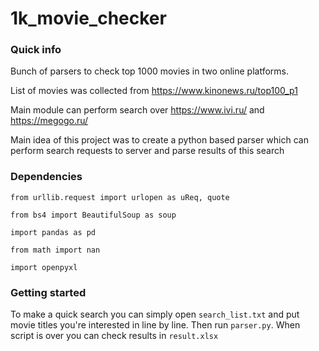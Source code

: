 # 1k_movie_checker
### Quick info

Bunch of parsers to check top 1000 movies in two online platforms.

List of movies was collected from https://www.kinonews.ru/top100_p1

Main module can perform search over https://www.ivi.ru/ and https://megogo.ru/

Main idea of this project was to create a python based parser which can perform search requests to server and parse results of this search

### Dependencies

`from urllib.request import urlopen as uReq, quote`

`from bs4 import BeautifulSoup as soup` 

`import pandas as pd` 

`from math import nan`

`import openpyxl`

### Getting started

To make a quick search you can simply open `search_list.txt` and put movie titles you're interested in line by line.  Then run `parser.py`.  When script is over you can check results in `result.xlsx`


